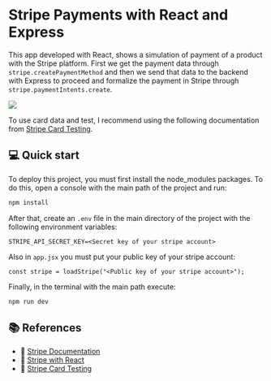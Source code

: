 # Stripe Payments with React and Express

This app developed with React, shows a simulation of payment of a product with the Stripe platform. First we get the payment data through `stripe.createPaymentMethod` and then we send that data to the backend with Express to proceed and formalize the payment in Stripe through `stripe.paymentIntents.create`.

![](https://i.ibb.co/km9ymqd/buying-product-with-stripe-react.png")

To use card data and test, I recommend using the following documentation from [Stripe Card Testing](https://stripe.com/docs/testing).

## 💻 Quick start

To deploy this project, you must first install the node_modules packages. To do this, open a console with the main path of the project and run:

```bash
npm install
```

After that, create an `.env` file in the main directory of the project with the following environment variables:

    STRIPE_API_SECRET_KEY=<Secret key of your stripe account>

Also in `app.jsx` you must put your public key of your stripe account:

    const stripe = loadStripe("<Public key of your stripe account>");

Finally, in the terminal with the main path execute:

```bash
npm run dev
```

## 📚 References

- 🔗 [Stripe Documentation](https://stripe.com/docs/js)
- 🔗 [Stripe with React](https://stripe.com/docs/stripe-js/react)
- 🔗 [Stripe Card Testing](https://stripe.com/docs/testing)
